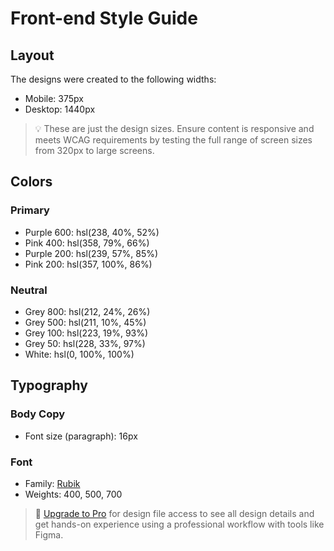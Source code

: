 # Front-end Style Guide

## Layout

The designs were created to the following widths:

- Mobile: 375px
- Desktop: 1440px

> 💡 These are just the design sizes. Ensure content is responsive and meets WCAG requirements by testing the full range of screen sizes from 320px to large screens.

## Colors

### Primary

- Purple 600: hsl(238, 40%, 52%)
- Pink 400: hsl(358, 79%, 66%)
- Purple 200: hsl(239, 57%, 85%)
- Pink 200: hsl(357, 100%, 86%)

### Neutral

- Grey 800: hsl(212, 24%, 26%)
- Grey 500: hsl(211, 10%, 45%)
- Grey 100: hsl(223, 19%, 93%)
- Grey 50: hsl(228, 33%, 97%)
- White: hsl(0, 100%, 100%) 

## Typography

### Body Copy

- Font size (paragraph): 16px

### Font

- Family: [Rubik](https://fonts.google.com/specimen/Rubik)
- Weights: 400, 500, 700

> 💎 [Upgrade to Pro](https://www.frontendmentor.io/pro?ref=style-guide) for design file access to see all design details and get hands-on experience using a professional workflow with tools like Figma.
